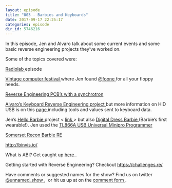 ```yaml
---
layout: episode
title: "003 - Barbies and Keyboards"
date: 2017-09-17 22:25:17
categories: episode
dir_id: 5746216
---
```

<p>
 In this episode, Jen and Alvaro talk about some current events and some basic reverse engineering projects they’ve worked on.
</p>
<p>
 Some of the topics covered were:
</p>
<p>
 <a href="http://www.radiolab.org/story/breaking-news/">
  Radiolab
 </a>
 episode
</p>
<p>
 <a href="http://vcfed.org/wp/festivals/vintage-computer-festival-west/">
  Vintage computer festival
 </a>
 where Jen found
 <a href="https://twitter.com/Foone">
  @foone
 </a>
 for all your floppy needs.
</p>
<p>
 <a href="https://www.bunniestudios.com/blog/?p=4937">
  Reverse Engineering PCB’s with a synchrotron
 </a>
</p>
<p>
 <a href="https://alvarop.com/2013/08/kinesis-freestyle-2-keyboard-mod-to-fix-media-keys">
  Alvaro’s Keyboard Reverse Engineering project
 </a>
 but more information on HID USB is on this
 <a href="http://www.usb.org/developers/hidpage">
  page
 </a>
 including tools and values sent to keyboard data.
</p>
<p>
 Jen’s
 <a href="http://hellobarbiefaq.mattel.com/">
  Hello Barbie
 </a>
 project &lt;
 <a href="http://www.rebelbot.com/blog/?p=256">
  link
 </a>
 &gt; but also
 <a href="https://youtu.be/Biu7SH7CS_g">
  Digital Dress Barbie
 </a>
 (Barbie’s first wearable!). Jen used the
 <a href="https://www.youtube.com/watch?v=yJOUZsTT8GI">
  TL866A USB Universal Minipro Programmer
 </a>
</p>
<p>
 <a href="http://www.somersetrecon.com/blog/2015/11/20/hello-barbie-security-part-1-teardown">
  Somerset Recon Barbie RE
 </a>
</p>
<p>
 <a href="http://binvis.io/">
  http://binvis.io/
 </a>
</p>
<p>
 What is ABI? Get caught up
 <a href="https://en.wikipedia.org/wiki/Application_binary_interface">
  here
 </a>
 .
</p>
<p>
 Getting started with Reverse Engineering? Checkout
 <a href="https://challenges.re/">
  https://challenges.re/
 </a>
</p>
<p>
 Have comments or suggested names for the show? Find us on twitter
 <a href="https://twitter.com/unnamed_show">
  @unnamed_show
 </a>
 ,  or hit us up at on the
 <a href="https://goo.gl/forms/2JSxjsaTCmczwS9J2">
  comment form
 </a>
 .
</p>
